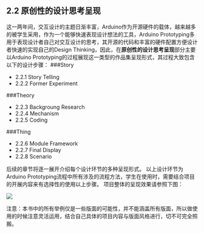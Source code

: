 ## 2.2 原创性的设计思考呈现
这一两年间，交互设计的主题日渐丰富，Arduino作为开源硬件的载体，越来越多的被学生采用，作为一个能够快速表现设计想法的工具，Arduino Prototyping多用于表现设计者自己对交互设计的思考，其开源的代码和丰富的硬件配置方便设计者快速的实现自己的Design Thinking，因此，在**原创性的设计思考呈现**部分主要以Arduino Prototyping的过程展现这一类型的作品集呈现形式，其过程大致包含以下的设计步骤：
###Story
* 2.2.1 Story Telling
* 2.2.2 Former Experiment

###Theory
* 2.2.3 Backgroung Research
* 2.2.4 Mechanism
* 2.2.5 Coding

###Thing
* 2.2.6 Module Framework
* 2.2.7 Final Display
* 2.2.8 Scenario

后续的章节将逐一展开介绍每个设计环节的多种呈现形式。
以上设计环节为Arduino Prototyping流程中所有涉及的流程方法，学生在使用时，需要结合项目的开展内容来有选择性的使用以上步骤。
项目整体的呈现效果请参照下图：

![](http://kitpic.makebi.net/ixd/2.jpg)


注意：本书中的所有举例仅是一些版面的可能性，并不能涵盖所有版面，所以做使用的时候注意灵活运用，结合自己具体的项目内容与版面风格进行，切不可完全照搬。